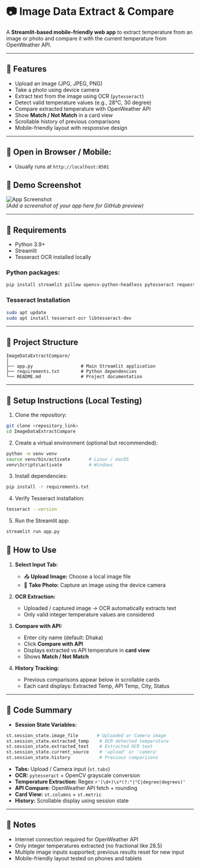 # 📷 Image Data Extract & Compare

A **Streamlit-based mobile-friendly web app** to extract temperature from an image or photo and compare it with the current temperature from OpenWeather API.

---

## 🔹 Features

- Upload an image (JPG, JPEG, PNG)  
- Take a photo using device camera  
- Extract text from the image using OCR (`pytesseract`)  
- Detect valid temperature values (e.g., 28°C, 30 degree)  
- Compare extracted temperature with OpenWeather API  
- Show **Match / Not Match** in a card view  
- Scrollable history of previous comparisons  
- Mobile-friendly layout with responsive design  

---
## 🔹 Open in Browser / Mobile:
- Usually runs at `http://localhost:8501` 

## 🔹 Demo Screenshot

![App Screenshot](screenshot.png)  
*(Add a screenshot of your app here for GitHub preview)*

---

## 🔹 Requirements

- Python 3.9+  
- Streamlit  
- Tesseract OCR installed locally  

### Python packages:

```bash
pip install streamlit pillow opencv-python-headless pytesseract requests numpy
```

### Tesseract Installation


```bash
sudo apt update
sudo apt install tesseract-ocr libtesseract-dev
```

---

## 🔹 Project Structure

```
ImageDataExtractCompare/
│
├── app.py                  # Main Streamlit application
├── requirements.txt        # Python dependencies
└── README.md               # Project documentation
```

---

## 🔹 Setup Instructions (Local Testing)

1. Clone the repository:
```bash
git clone <repository_link>
cd ImageDataExtractCompare
```

2. Create a virtual environment (optional but recommended):
```bash
python -m venv venv
source venv/bin/activate       # Linux / macOS
venv\Scripts\activate          # Windows
```

3. Install dependencies:
```bash
pip install -r requirements.txt
```

4. Verify Tesseract installation:
```bash
tesseract --version
```

5. Run the Streamlit app:
```bash
streamlit run app.py
``` 


## 🔹 How to Use

1. **Select Input Tab:**  
   - 📤 **Upload Image:** Choose a local image file  
   - 📸 **Take Photo:** Capture an image using the device camera  

2. **OCR Extraction:**  
   - Uploaded / captured image → OCR automatically extracts text  
   - Only valid integer temperature values are considered  

3. **Compare with API:**  
   - Enter city name (default: Dhaka)  
   - Click **Compare with API**  
   - Displays extracted vs API temperature in **card view**  
   - Shows **Match / Not Match**  

4. **History Tracking:**  
   - Previous comparisons appear below in scrollable cards  
   - Each card displays: Extracted Temp, API Temp, City, Status  

---

## 🔹 Code Summary

- **Session State Variables:**
```python
st.session_state.image_file       # Uploaded or Camera image
st.session_state.extracted_temp    # OCR detected temperature
st.session_state.extracted_text    # Extracted OCR text
st.session_state.current_source    # 'upload' or 'camera'
st.session_state.history           # Previous comparisons
```

- **Tabs:** Upload / Camera input (`st.tabs`)  
- **OCR:** `pytesseract` + OpenCV grayscale conversion  
- **Temperature Extraction:** Regex `r'(\d+)\s*(?:°|°C|degree|degrees)'`  
- **API Compare:** OpenWeather API fetch + rounding  
- **Card View:** `st.columns` + `st.metric`  
- **History:** Scrollable display using session state  

---

## 🔹 Notes

- Internet connection required for OpenWeather API  
- Only integer temperatures extracted (no fractional like 28.5)  
- Multiple image inputs supported; previous results reset for new input  
- Mobile-friendly layout tested on phones and tablets  
